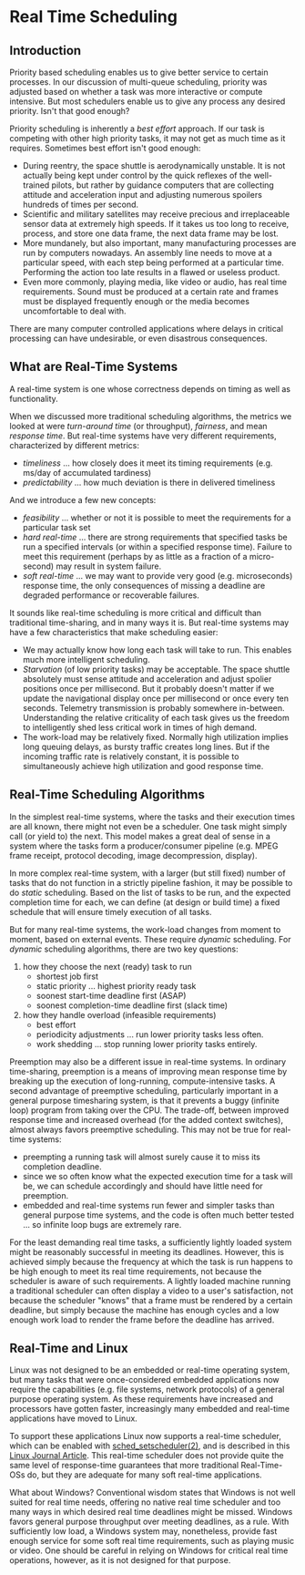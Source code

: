 Real Time Scheduling
====================

Introduction
------------

Priority based scheduling enables us to give better service to certain processes. In our discussion of multi-queue scheduling, priority was adjusted based on whether a task was more interactive or compute intensive. But most schedulers enable us to give any process any desired priority. Isn't that good enough?

Priority scheduling is inherently a _best effort_ approach. If our task is competing with other high priority tasks, it may not get as much time as it requires. Sometimes best effort isn't good enough:

*   During reentry, the space shuttle is aerodynamically unstable. It is not actually being kept under control by the quick reflexes of the well-trained pilots, but rather by guidance computers that are collecting attitude and acceleration input and adjusting numerous spoilers hundreds of times per second.
*   Scientific and military satellites may receive precious and irreplaceable sensor data at extremely high speeds. If it takes us too long to receive, process, and store one data frame, the next data frame may be lost.
*   More mundanely, but also important, many manufacturing processes are run by computers nowadays. An assembly line needs to move at a particular speed, with each step being performed at a particular time. Performing the action too late results in a flawed or useless product.
*   Even more commonly, playing media, like video or audio, has real time requirements. Sound must be produced at a certain rate and frames must be displayed frequently enough or the media becomes uncomfortable to deal with.

There are many computer controlled applications where delays in critical processing can have undesirable, or even disastrous consequences.

What are Real-Time Systems
--------------------------

A real-time system is one whose correctness depends on timing as well as functionality.

When we discussed more traditional scheduling algorithms, the metrics we looked at were _turn-around time_ (or throughput), _fairness_, and mean _response time_. But real-time systems have very different requirements, characterized by different metrics:

*   _timeliness_ ... how closely does it meet its timing requirements (e.g. ms/day of accumulated tardiness)
*   _predictability_ ... how much deviation is there in delivered timeliness

And we introduce a few new concepts:

*   _feasibility_ ... whether or not it is possible to meet the requirements for a particular task set
*   _hard real-time_ ... there are strong requirements that specified tasks be run a specified intervals (or within a specified response time). Failure to meet this requirement (perhaps by as little as a fraction of a micro-second) may result in system failure.
*   _soft real-time_ ... we may want to provide very good (e.g. microseconds) response time, the only consequences of missing a deadline are degraded performance or recoverable failures.

It sounds like real-time scheduling is more critical and difficult than traditional time-sharing, and in many ways it is. But real-time systems may have a few characteristics that make scheduling easier:

*   We may actually know how long each task will take to run. This enables much more intelligent scheduling.
*   _Starvation_ (of low priority tasks) may be acceptable. The space shuttle absolutely must sense attitude and acceleration and adjust spolier positions once per millisecond. But it probably doesn't matter if we update the navigational display once per millisecond or once every ten seconds. Telemetry transmission is probably somewhere in-between. Understanding the relative criticality of each task gives us the freedom to intelligently shed less critical work in times of high demand.
*   The work-load may be relatively fixed. Normally high utilization implies long queuing delays, as bursty traffic creates long lines. But if the incoming traffic rate is relatively constant, it is possible to simultaneously achieve high utilization and good response time.

Real-Time Scheduling Algorithms
-------------------------------

In the simplest real-time systems, where the tasks and their execution times are all known, there might not even be a scheduler. One task might simply call (or yield to) the next. This model makes a great deal of sense in a system where the tasks form a producer/consumer pipeline (e.g. MPEG frame receipt, protocol decoding, image decompression, display).

In more complex real-time system, with a larger (but still fixed) number of tasks that do not function in a strictly pipeline fashion, it may be possible to do _static_ scheduling. Based on the list of tasks to be run, and the expected completion time for each, we can define (at design or build time) a fixed schedule that will ensure timely execution of all tasks.

But for many real-time systems, the work-load changes from moment to moment, based on external events. These require _dynamic_ scheduling. For _dynamic_ scheduling algorithms, there are two key questions:

1.  how they choose the next (ready) task to run
    *   shortest job first
    *   static priority ... highest priority ready task
    *   soonest start-time deadline first (ASAP)
    *   soonest completion-time deadline first (slack time)
2.  how they handle overload (infeasible requirements)
    *   best effort
    *   periodicity adjustments ... run lower priority tasks less often.
    *   work shedding ... stop running lower priority tasks entirely.

Preemption may also be a different issue in real-time systems. In ordinary time-sharing, preemption is a means of improving mean response time by breaking up the execution of long-running, compute-intensive tasks. A second advantage of preemptive scheduling, particularly important in a general purpose timesharing system, is that it prevents a buggy (infinite loop) program from taking over the CPU. The trade-off, between improved response time and increased overhead (for the added context switches), almost always favors preemptive scheduling. This may not be true for real-time systems:

*   preempting a running task will almost surely cause it to miss its completion deadline.
*   since we so often know what the expected execution time for a task will be, we can schedule accordingly and should have little need for preemption.
*   embedded and real-time systems run fewer and simpler tasks than general purpose time systems, and the code is often much better tested ... so infinite loop bugs are extremely rare.

For the least demanding real time tasks, a sufficiently lightly loaded system might be reasonably successful in meeting its deadlines. However, this is achieved simply because the frequency at which the task is run happens to be high enough to meet its real time requirements, not because the scheduler is aware of such requirements. A lightly loaded machine running a traditional scheduler can often display a video to a user's satisfaction, not because the scheduler "knows" that a frame must be rendered by a certain deadline, but simply because the machine has enough cycles and a low enough work load to render the frame before the deadline has arrived.

Real-Time and Linux
-------------------

Linux was not designed to be an embedded or real-time operating system, but many tasks that were once-considered embedded applications now require the capabilities (e.g. file systems, network protocols) of a general purpose operating system. As these requirements have increased and processors have gotten faster, increasingly many embedded and real-time applications have moved to Linux.

To support these applications Linux now supports a real-time scheduler, which can be enabled with [sched\_setscheduler(2)](http://man7.org/linux/man-pages/man2/sched_setscheduler.2.html), and is described in this [Linux Journal Article](http://www.linuxjournal.com/magazine/real-time-linux-kernel-scheduler). This real-time scheduler does not provide quite the same level of response-time guarantees that more traditional Real-Time-OSs do, but they are adequate for many soft real-time applications.

What about Windows? Conventional wisdom states that Windows is not well suited for real time needs, offering no native real time scheduler and too many ways in which desired real time deadlines might be missed. Windows favors general purpose throughput over meeting deadlines, as a rule. With sufficiently low load, a Windows system may, nonetheless, provide fast enough service for some soft real time requirements, such as playing music or video. One should be careful in relying on Windows for critical real time operations, however, as it is not designed for that purpose.